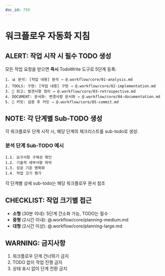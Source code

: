 ```yaml
---
doc_id: 759
---
```


# 워크플로우 자동화 지침

## ALERT: 작업 시작 시 필수 TODO 생성

모든 작업 요청을 받으면 **즉시** TodoWrite 도구로 5단계 등록:

```
1. 📊 분석: [작업 내용] 분석 → @.workflow/core/01-analysis.md
2. TOOLS: 구현: [작업 내용] 구현 → @.workflow/core/02-implementation.md
3. 🤔 회고: 발견사항 정리 → @.workflow/core/03-retrospective.md
4. DOCUMENT: 문서화: 변경사항 문서화 → @.workflow/core/04-documentation.md
5. 💾 커밋: 검증 후 커밋 → @.workflow/core/05-commit.md
```

## NOTE: 각 단계별 Sub-TODO 생성

각 워크플로우 단계 시작 시, 해당 단계의 체크리스트를 sub-todo로 생성:

### 분석 단계 Sub-TODO 예시
```
1.1. 요구사항 구체성 확인
1.2. 기술적 세부사항 파악  
1.3. 성공 기준 명확화
1.4. 작업 크기 평가
```

각 단계별 상세 sub-todo는 해당 워크플로우 문서 참조

## CHECKLIST: 작업 크기별 접근

- **소형** (30분 이내): 5단계 간소화 가능, TODO는 필수
- **중형** (2시간 이내): @.workflow/core/planning-medium.md
- **대형** (2시간 이상): @.workflow/core/planning-large.md

## WARNING: 금지사항

1. 워크플로우 단계 건너뛰기 금지
2. TODO 없이 작업 진행 금지
3. 상태 표시 없이 단계 전환 금지